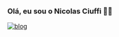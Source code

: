 ### Olá, eu sou o Nicolas Ciuffi 👋🤖

[![blog](https://img.shields.io/badge/WhatsApp-25D366?style=for-the-badge&logo=whatsapp&logoColor=white)](https://contate.me/nickciuffi)
